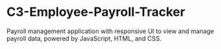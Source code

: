 # C3-Employee-Payroll-Tracker
Payroll management application with responsive UI to view and manage payroll data, powered by JavaScript, HTML, and CSS.
